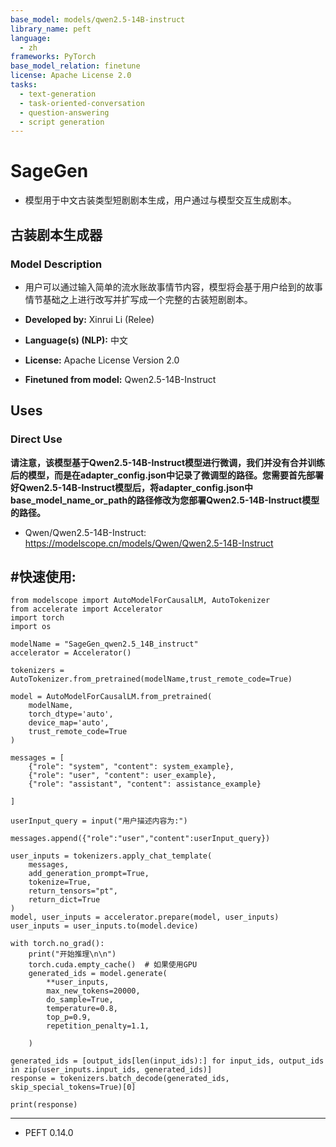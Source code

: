 ```yaml
---
base_model: models/qwen2.5-14B-instruct
library_name: peft
language:
  - zh
frameworks: PyTorch
base_model_relation: finetune
license: Apache License 2.0
tasks:
  - text-generation
  - task-oriented-conversation
  - question-answering
  - script generation 
---
```

# SageGen

- 模型用于中文古装类型短剧剧本生成，用户通过与模型交互生成剧本。 



## 古装剧本生成器

### Model Description

- 用户可以通过输入简单的流水账故事情节内容，模型将会基于用户给到的故事情节基础之上进行改写并扩写成一个完整的古装短剧剧本。 



- **Developed by:** Xinrui Li (Relee)
- **Language(s) (NLP):** 中文
- **License:** Apache License Version 2.0
- **Finetuned from model:** Qwen2.5-14B-Instruct



## Uses


### Direct Use

**请注意，该模型基于Qwen2.5-14B-Instruct模型进行微调，我们并没有合并训练后的模型，而是在adapter_config.json中记录了微调型的路径。您需要首先部署好Qwen2.5-14B-Instruct模型后，将adapter_config.json中base_model_name_or_path的路径修改为您部署Qwen2.5-14B-Instruct模型的路径。**
- Qwen/Qwen2.5-14B-Instruct: https://modelscope.cn/models/Qwen/Qwen2.5-14B-Instruct

#快速使用:
---------------------------------------------------------------------------------
```
from modelscope import AutoModelForCausalLM, AutoTokenizer
from accelerate import Accelerator
import torch
import os

modelName = "SageGen_qwen2.5_14B_instruct"
accelerator = Accelerator()

tokenizers = AutoTokenizer.from_pretrained(modelName,trust_remote_code=True)

model = AutoModelForCausalLM.from_pretrained(
    modelName,
    torch_dtype='auto',
    device_map='auto',
    trust_remote_code=True
)

messages = [
    {"role": "system", "content": system_example},
    {"role": "user", "content": user_example},
    {"role": "assistant", "content": assistance_example}

]

userInput_query = input("用户描述内容为:")

messages.append({"role":"user","content":userInput_query})

user_inputs = tokenizers.apply_chat_template(
    messages,
    add_generation_prompt=True,
    tokenize=True,
    return_tensors="pt",
    return_dict=True
)
model, user_inputs = accelerator.prepare(model, user_inputs)
user_inputs = user_inputs.to(model.device)

with torch.no_grad():
    print("开始推理\n\n")
    torch.cuda.empty_cache()  # 如果使用GPU
    generated_ids = model.generate(
        **user_inputs,
        max_new_tokens=20000,
        do_sample=True,
        temperature=0.8,
        top_p=0.9,
        repetition_penalty=1.1, 

    )

generated_ids = [output_ids[len(input_ids):] for input_ids, output_ids in zip(user_inputs.input_ids, generated_ids)]
response = tokenizers.batch_decode(generated_ids, skip_special_tokens=True)[0]

print(response)

```
---------------------------------------------------------------------------------  
- PEFT 0.14.0
